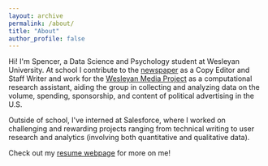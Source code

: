 ```yaml
---
layout: archive
permalink: /about/
title: "About"
author_profile: false
---
```


Hi! I'm Spencer, a Data Science and Psychology student at Wesleyan University. At school I
contribute to the [newspaper](http://wesleyanargus.com/user/srdean/) as a Copy Editor and Staff Writer and work for the [Wesleyan Media Project](https://mediaproject.wesleyan.edu/) as a computational research assistant, aiding the group in collecting and analyzing data on the volume, spending, sponsorship, and content of political
advertising in the U.S.

Outside of school, I've interned at Salesforce, where I worked on challenging and rewarding
projects ranging from technical writing to user research and analytics (involving both 
quantitative and qualitative data).

Check out my [resume webpage](https://spencerrdean.github.io/) for more on me!
